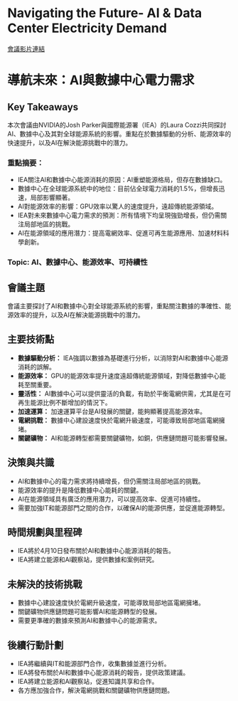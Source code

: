 # Navigating the Future- AI & Data Center Electricity Demand
[會議影片連結](https://www.nvidia.com/gtc/session-catalog/?search=Navigating%20the%20Future-%20AI%20%26%20Data%20Center%20Electricity%20Demand&tab.catalogallsessionstab=16566177511100015Kus#/session/1730825913659001gbqW)
# 導航未來：AI與數據中心電力需求

## Key Takeaways
本次會議由NVIDIA的Josh Parker與國際能源署（IEA）的Laura Cozzi共同探討AI、數據中心及其對全球能源系統的影響。重點在於數據驅動的分析、能源效率的快速提升，以及AI在解決能源挑戰中的潛力。
### 重點摘要：
*   IEA關注AI和數據中心能源消耗的原因：AI重塑能源格局，但存在數據缺口。
*   數據中心在全球能源系統中的地位：目前佔全球電力消耗的1.5%，但增長迅速，局部影響顯著。
*   AI對能源效率的影響：GPU效率以驚人的速度提升，遠超傳統能源領域。
*   IEA對未來數據中心電力需求的預測：所有情境下均呈現強勁增長，但仍需關注局部地區的挑戰。
*   AI在能源領域的應用潛力：提高電網效率、促進可再生能源應用、加速材料科學創新。
### Topic: AI、數據中心、能源效率、可持續性

## 會議主題
會議主要探討了AI和數據中心對全球能源系統的影響，重點關注數據的準確性、能源效率的提升，以及AI在解決能源挑戰中的潛力。

## 主要技術點
*   **數據驅動分析：** IEA強調以數據為基礎進行分析，以消除對AI和數據中心能源消耗的誤解。
*   **能源效率：** GPU的能源效率提升速度遠超傳統能源領域，對降低數據中心能耗至關重要。
*   **靈活性：** AI數據中心可以提供靈活的負載，有助於平衡電網供需，尤其是在可再生能源比例不斷增加的情況下。
*   **加速運算：** 加速運算平台是AI發展的關鍵，能夠顯著提高能源效率。
*   **電網挑戰：** 數據中心建設速度快於電網升級速度，可能導致局部地區電網擁堵。
*   **關鍵礦物：** AI和能源轉型都需要關鍵礦物，如銅，供應鏈問題可能影響發展。

## 決策與共識
*   AI和數據中心的電力需求將持續增長，但仍需關注局部地區的挑戰。
*   能源效率的提升是降低數據中心能耗的關鍵。
*   AI在能源領域具有廣泛的應用潛力，可以提高效率、促進可持續性。
*   需要加強IT和能源部門之間的合作，以確保AI的能源供應，並促進能源轉型。

## 時間規劃與里程碑
*   IEA將於4月10日發布關於AI和數據中心能源消耗的報告。
*   IEA將建立能源和AI觀察站，提供數據和案例研究。

## 未解決的技術挑戰
*   數據中心建設速度快於電網升級速度，可能導致局部地區電網擁堵。
*   關鍵礦物供應鏈問題可能影響AI和能源轉型的發展。
*   需要更準確的數據來預測AI和數據中心的能源需求。

## 後續行動計劃
*   IEA將繼續與IT和能源部門合作，收集數據並進行分析。
*   IEA將發布關於AI和數據中心能源消耗的報告，提供政策建議。
*   IEA將建立能源和AI觀察站，促進知識共享和合作。
*   各方應加強合作，解決電網挑戰和關鍵礦物供應鏈問題。
